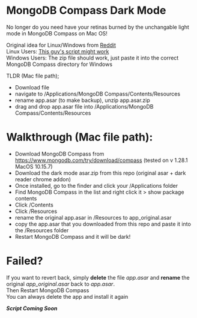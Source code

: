 # MongoDB Compass Dark Mode
No longer do you need have your retinas burned by the unchangable light mode in MongoDB Compass on Mac OS!

Original idea for Linux/Windows from [Reddit](https://www.reddit.com/r/mongodb/comments/mj1zr0/successfully_achieved_darkmode_for_mongodb_compass/) \
Linux Users: [This guy's script might work](https://github.com/Pragalbha-Patil/mongodb-compass-dark-mode) \
Windows Users: The zip file should work, just paste it into the correct MongoDB Compass directory for Windows

TLDR (Mac file path); 
* Download file 
* navigate to /Applications/MongoDB Compass/Contents/Resources 
* rename app.asar (to make backup), unzip app.asar.zip 
* drag and drop app.asar file into /Applications/MongoDB Compass/Contents/Resources 

# Walkthrough (Mac file path):

* Download MongoDB Compass from https://www.mongodb.com/try/download/compass (tested on v 1.28.1 MacOS 10.15.7)
* Download the dark mode asar.zip from this repo (original asar + dark reader chrome addon)
* Once installed, go to the finder and click your /Applications folder
* Find MongoDB Compass in the list and right click it > show package contents
* Click /Contents
* Click /Resources
* rename the original app.asar in /Resources to app_original.asar
* copy the app.asar that you downloaded from this repo and paste it into the /Resources folder
* Restart MongoDB Compass and it will be dark!

# Failed?
If you want to revert back, simply **delete** the file _app.asar_ and **rename** the original _app_original.asar_ back to _app.asar_. \
Then Restart MongoDB Compass \
You can always delete the app and install it again

__*Script Coming Soon*__
